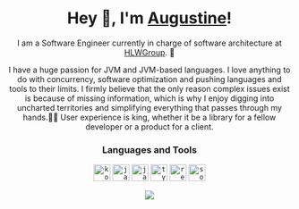 <h1 align="center">Hey 👋, I'm <a href="https://github.com/klepto/">Augustine</a>! </h1>

<p align="center">  
I am a Software Engineer currently in charge of software architecture at <a href="https://github.com/hlwgroup">HLWGroup</a>. 💖 
</p>
<p align="center">  
  I have a huge passion for JVM and JVM-based languages. I love anything to do with concurrency, software optimization and pushing languages and tools to their limits. I firmly believe that the only reason complex issues exist is because of missing information, which is why I enjoy digging into uncharted territories and simplifying everything that passes through my hands.🕵️‍♀️ User experience is king, whether it be a library for a fellow developer or a product for a client.
</p>


<h3 align="center">Languages and Tools</h3>

<p align="center">  
  <code><img height="30" src="https://raw.githubusercontent.com/rahul-jha98/github_readme_icons/main/language_and_tools/square/kotlin/kotlin.svg" alt="kotlin"></code>
  <code><img height="30" src="https://raw.githubusercontent.com/rahul-jha98/github_readme_icons/main/language_and_tools/square/java/java.svg" alt="java"></code>
  <code><img height="30" src="https://raw.githubusercontent.com/rahul-jha98/github_readme_icons/main/language_and_tools/square/javascript/javascript.svg" alt="javascript"></code>
  <code><img height="30" src="https://raw.githubusercontent.com/rahul-jha98/github_readme_icons/main/language_and_tools/square/typescript/typescript.svg" alt="typescript"></code>
  <code><img height="30" src="https://raw.githubusercontent.com/rahul-jha98/github_readme_icons/main/language_and_tools/square/react/react.svg" alt="react"></code>
  <code><img height="30" src="https://raw.githubusercontent.com/spothq/cryptocurrency-icons/master/svg/color/eth.svg" alt="solidity"></code>
  
</p>

<p align="center">  
  <img src="https://github-readme-streak-stats.herokuapp.com?user=klepto&theme=github-dark-blue&hide_border=true&date_format=M%20j%5B%2C%20Y%5D" />
</p>
